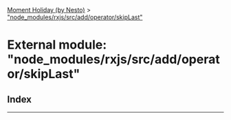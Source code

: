 [Moment Holiday (by Nesto)](../README.md) > ["node_modules/rxjs/src/add/operator/skipLast"](../modules/_node_modules_rxjs_src_add_operator_skiplast_.md)

# External module: "node_modules/rxjs/src/add/operator/skipLast"

## Index

---

